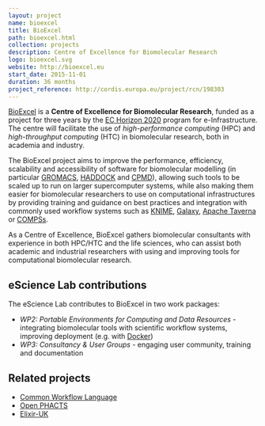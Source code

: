 ```yaml
---
layout: project
name: bioexcel
title: BioExcel
path: bioexcel.html
collection: projects
description: Centre of Excellence for Biomolecular Research
logo: bioexcel.svg
website: http://bioexcel.eu
start_date: 2015-11-01
duration: 36 months
project_reference: http://cordis.europa.eu/project/rcn/198303
---
```


[BioExcel](http://bioexcel.eu/) is a **Centre of Excellence for Biomolecular
Research**, funded as a project for three years by the [EC Horizon
2020](https://ec.europa.eu/programmes/horizon2020/en/news/eight-new-centres-excellence-computing-applications)
program for e-Infrastructure. The centre will facilitate the use of
_high-performance computing_ (HPC) and _high-throughput computing_ (HTC) in
biomolecular research, both in academia and industry.

The BioExcel project aims to improve the performance, efficiency, scalability
and accessibility of software for biomolecular modelling (in particular
[GROMACS](http://www.gromacs.org/), [HADDOCK](http://haddocking.org/) and 
[CPMD](http://www.cpmd.org/)), allowing such tools to be scaled up to run on
larger supercomputer systems, while also making them easier for biomolecular
researchers to use on computational infrastructures by providing training and
guidance on best practices and integration with commonly used workflow systems
such as [KNIME](https://www.knime.org/), [Galaxy](https://galaxyproject.org/), 
[Apache Taverna](http://taverna.incubator.apache.org/) or 
[COMPSs](http://www.bsc.es/computer-sciences/grid-computing/comp-superscalar).

As a Centre of Excellence, BioExcel gathers biomolecular consultants with
experience in both HPC/HTC and the life sciences, who can assist both academic
and industrial researchers with using and improving tools for computational
biomolecular research.

## eScience Lab contributions

The eScience Lab contributes to BioExcel in two work packages:

 * _WP2: Portable Environments for Computing and Data Resources_ - integrating
   biomolecular tools with scientific workflow systems, improving deployment
   (e.g. with [Docker](https://www.docker.com/))
 * _WP3: Consultancy & User Groups_ - engaging user community, training and
   documentation

## Related projects

 * [Common Workflow Language](https://github.com/common-workflow-language/common-workflow-language)
 * [Open PHACTS](http://www.openphacts.org/)
 * [Elixir-UK](http://elixir-uk.org/)
